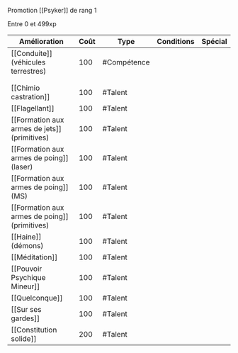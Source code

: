 Promotion [[Psyker]] de rang 1

Entre 0 et 499xp

| Amélioration                                  | Coût | Type        | Conditions | Spécial |
| --------------------------------------------- | ---- | ----------- | ---------- | ------- |
| [[Conduite]] (véhicules terrestres)           | 100  | #Compétence |            |         |
|                                               |      |             |            |         |
|                                               |      |             |            |         |
| [[Chimio castration]]                         | 100  | #Talent     |            |         |
| [[Flagellant]]                                | 100  | #Talent     |            |         |
| [[Formation aux armes de jets]] (primitives)  | 100  | #Talent     |            |         |
| [[Formation aux armes de poing]] (laser)      | 100  | #Talent     |            |         |
| [[Formation aux armes de poing]] (MS)         | 100  | #Talent     |            |         |
| [[Formation aux armes de poing]] (primitives) | 100  | #Talent     |            |         |
| [[Haine]] (démons)                            | 100  | #Talent     |            |         |
| [[Méditation]]                                | 100  | #Talent     |            |         |
| [[Pouvoir Psychique Mineur]]                  | 100  | #Talent     |            |         |
| [[Quelconque]]                                | 100  | #Talent     |            |         |
| [[Sur ses gardes]]                            | 100  | #Talent     |            |         |
| [[Constitution solide]]                       | 200  | #Talent     |            |         |










